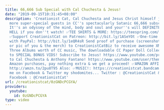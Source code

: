 ```yaml
---
title: 66,666 Sub Special with Cal Chuchesta & Jesus!
date: "2019-09-15T10:31:45+08:00"
description: 'Creationist Cat, Cal Chuchesta and Jesus Christ himself join CC and
  more super-special guests in CC''s spectacularly Satanic 66,666 subscriber special.
  It''s an odyssey of the mind, body and soul and your''s will DEFINITELY burn in
  HELL if you don''t watch! ✅TEE SHIRTS & MORE: https://teespring.com/stores/creationist-cat
  ✅Support CreationistCat on Patreon: http://bit.ly/1ASeYOt ✅One-time contribution
  with PayPal: http://bit.ly/1eQR4sR Send proof of purchase (screenshot of receipt
  or pic of you & the merch) to CreationistCatBiz to receive awesome XMAS goodness.
  Three Albums worth of CC music, The downloadable CC Paper Doll Collection and links
  to SPECIAL BONUS VIDS! Subscribe to Jesus! https://www.youtube.com/praisebe Subscribe
  to Cal Chuchesta & Anthony Fantano! https://www.youtube.com/user/theneedledrop Make
  Amazon purchases, pay nothing extra & we get a proceed! ✅AMAZON AFFILLIATE LINK:
  http://amzn.to/2pu8T95 Also: ✅MUSIC!: https://creationistcat.bandcamp.com Stalk
  me on Facebook & Twitter my shodomites... Twitter : @CreationistCat & @VadimNewquist
  Facebook : @CreationistCat'
url: /creationistcat/0zGNDcPCGYA/
providers:
  youtube:
    id: 0zGNDcPCGYA
type: video
---
```

